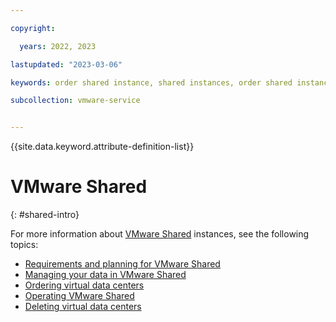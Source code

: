 ```yaml
---

copyright:

  years: 2022, 2023

lastupdated: "2023-03-06"

keywords: order shared instance, shared instances, order shared instance, shared order

subcollection: vmware-service


---
```


{{site.data.keyword.attribute-definition-list}}

# VMware Shared
{: #shared-intro}

For more information about [VMware Shared](/docs/vmwaresolutions?topic=vmwaresolutions-shared_overview) instances, see the following topics:

* [Requirements and planning for VMware Shared](/docs/vmwaresolutions?topic=vmwaresolutions-shared_planning)
* [Managing your data in VMware Shared](/docs/vmwaresolutions?topic=vmwaresolutions-shared_data)
* [Ordering virtual data centers](/docs/vmwaresolutions?topic=vmwaresolutions-shared_ordering)
* [Operating VMware Shared](/docs/vmwaresolutions?topic=vmwaresolutions-shared_vcd-ops-guide)
* [Deleting virtual data centers](/docs/vmwaresolutions?topic=vmwaresolutions-shared_deletinginstance)

